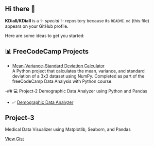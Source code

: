 ## Hi there 👋


**KDiall/KDiall** is a ✨ _special_ ✨ repository because its `README.md` (this file) appears on your GitHub profile.

Here are some ideas to get you started:

## 📊 FreeCodeCamp Projects

- [Mean-Variance-Standard Deviation Calculator](https://gist.github.com/KDiall/a63f4ce97d4c50e375e2d02fc808b619)  
  A Python project that calculates the mean, variance, and standard deviation of a 3x3 dataset using NumPy. Completed as part of the freeCodeCamp Data Analysis with Python course.


-## 💻 Project-2
Demographic Data Analyzer using Python and Pandas

- ✅ [Demographic Data Analyzer](https://gist.github.com/KDiall/028f0fccd8922a876ce84b1b093601a8)

## Project-3

Medical Data Visualizer using Matplotlib, Seaborn, and Pandas

[View Gist](https://gist.github.com/KDiall/5757a1d6eb177415513b0acfe0818dc7)





